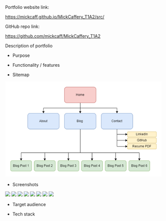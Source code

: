 
Portfolio website link:

https://mickcaff.github.io/MickCaffery_T1A2/src/


GitHub repo link:

https://github.com/mickcaff/MickCaffery_T1A2


Description of portfolio

- Purpose



- Functionality / features

- Sitemap

![Sitemap](docs/T1A2-Portfolio.drawio.png)

- Screenshots

![](docs)
![](docs)
![](docs)
![](docs)
![](docs)
![](docs)
![](docs)
![](docs)



- Target audience


- Tech stack
